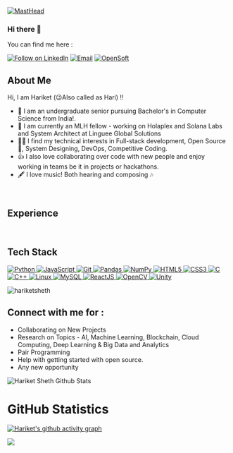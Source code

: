 [![MastHead](https://github.com/hariketsheth/hariketsheth/blob/main/img/intro.png)](https://hariketsheth.github.io)

### Hi there 👋

You can find me here :
<p align="left">
  <a href="https://www.linkedin.com/in/hariketsheth"><img title="Follow on LinkedIn" src="https://img.shields.io/badge/LinkedIn-0077B5?style=for-the-badge&logo=linkedin&logoColor=white"/></a>
  <a href="mailto:shethhariket@gmail.com"><img title="Email" src="https://img.shields.io/badge/Gmail-D14836?style=for-the-badge&logo=gmail&logoColor=white"/></a>
  <a href="https://hashnode.com/@hariketsheth"><img title="OpenSoft" src="https://img.shields.io/badge/Hashnode-2962FF?style=for-the-badge&logo=hashnode&logoColor=white"/></a>  
  
  
<br>
 
## About Me
Hi, I am Hariket (😉Also called as Hari) !!
- 🔭 I am an undergraduate senior pursuing Bachelor's in Computer Science from India!.
- 🌱 I am currently an MLH fellow - working on Holaplex and Solana Labs and System Architect at Linguee Global Solutions
- 👩‍💻 I find my technical interests in Full-stack development, Open Source 💖, System Designing, DevOps, Competitive Coding. 
- 👍 I also love collaborating over code with new people and enjoy working in teams be it in projects or hackathons. 
- 🖋️ I love music! Both hearing and composing 🎶
 
 <br>
 
## Experience 

 <br>
 
## Tech Stack

<p align="left">
 <a href="#">
<img alt="Python" src="https://img.shields.io/badge/python%20-%2314354C.svg?&style=for-the-badge&logo=python&logoColor=white"/>
<img alt="JavaScript" src="https://img.shields.io/badge/javascript%20-%23323330.svg?&style=for-the-badge&logo=javascript&logoColor=%23F7DF1E"/>
<img alt="Git" src="https://img.shields.io/badge/git%20-%23F05033.svg?&style=for-the-badge&logo=git&logoColor=white"/>
<img alt="Pandas" src="https://img.shields.io/badge/pandas%20-%23150458.svg?&style=for-the-badge&logo=pandas&logoColor=white" />
<img alt="NumPy" src="https://img.shields.io/badge/numpy%20-%23013243.svg?&style=for-the-badge&logo=numpy&logoColor=white" />
<img alt="HTML5" src="https://img.shields.io/badge/html5%20-%23E34F26.svg?&style=for-the-badge&logo=html5&logoColor=white"/>
<img alt="CSS3" src="https://img.shields.io/badge/css3%20-%231572B6.svg?&style=for-the-badge&logo=css3&logoColor=white"/>
<img alt="C" src="https://img.shields.io/badge/c%20-%2300599C.svg?&style=for-the-badge&logo=c&logoColor=white"/>
<img alt="C++" src="https://img.shields.io/badge/c++%20-%2300599C.svg?&style=for-the-badge&logo=c%2B%2B&ogoColor=white"/>
<img alt="Linux" src="https://img.shields.io/badge/Ubuntu-E95420?style=for-the-badge&logo=ubuntu&logoColor=white" />
<img alt='MySQL' src="https://img.shields.io/badge/SQL-MySQL?style=for-the-badge&logo=mysql&color=F29111"/>
<img alt='ReactJS' src="https://img.shields.io/badge/ReactJS-ReactJS?style=for-the-badge&logo=react&color=303030"/>
<img alt="OpenCV" src="https://img.shields.io/badge/OpenCV-OpenCV?style=for-the-badge&logo=opencv&logoColor=fff&color=5C3EE8"/> 
   <img alt="Unity" src="https://img.shields.io/badge/Unity-Unity?style=for-the-badge&logo=unity&logoColor=fff&color=5C3EB8"/> 
 
 </a>
</p>


 
<p align="left"> 
<img src="https://komarev.com/ghpvc/?username=hariketsheth&label=Views&color=blue&style=plastic" alt="hariketsheth" />
 </p>

## Connect with me for :
  - Collaborating on New Projects
  - Research on Topics - AI, Machine Learning, Blockchain, Cloud Computing, Deep Learning & Big Data and Analytics
  - Pair Programming
  - Help with getting started with open source.
  - Any new opportunity 
  

![Hariket Sheth Github Stats](https://github-readme-stats.anuraghazra1.vercel.app/api?username=hariketsheth&show_icons=true&include_all_commits=true&theme=radical)

<h1 align="left">GitHub Statistics</h1>

[![Hariket's github activity graph](https://activity-graph.herokuapp.com/graph?username=hariketsheth&theme=github)](https://github.com/ashutosh00710/github-readme-activity-graph)

<a href="https://github.com/hariketsheth">
  <img align="center" src="https://github-readme-stats.vercel.app/api/top-langs/?username=hariketsheth&theme=tokyonight&layout=compact&" />
</a>
